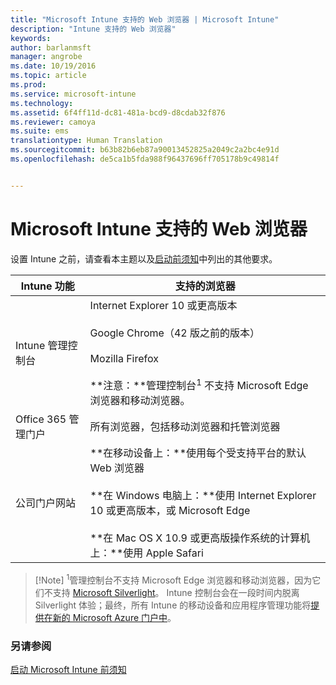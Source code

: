 ```yaml
---
title: "Microsoft Intune 支持的 Web 浏览器 | Microsoft Intune"
description: "Intune 支持的 Web 浏览器"
keywords: 
author: barlanmsft
manager: angrobe
ms.date: 10/19/2016
ms.topic: article
ms.prod: 
ms.service: microsoft-intune
ms.technology: 
ms.assetid: 6f4ff11d-dc81-481a-bcd9-d8cdab32f876
ms.reviewer: camoya
ms.suite: ems
translationtype: Human Translation
ms.sourcegitcommit: b63b82b6eb87a90013452825a2049c2a2bc4e91d
ms.openlocfilehash: de5ca1b5fda988f96437696ff705178b9c49814f


---
```


# Microsoft Intune 支持的 Web 浏览器

设置 Intune 之前，请查看本主题以及[启动前须知](what-to-know-before-you-start-microsoft-intune.md)中列出的其他要求。

|Intune 功能 |支持的浏览器|
|---------|---------|
|Intune 管理控制台     |  Internet Explorer 10 或更高版本<br /><br />Google Chrome（42 版之前的版本）<br /><br />Mozilla Firefox <br /><br />**注意：**管理控制台<sup>1</sup> 不支持 Microsoft Edge 浏览器和移动浏览器。                      
|Office 365 管理门户     |所有浏览器，包括移动浏览器和托管浏览器  |
|公司门户网站     |**在移动设备上：**使用每个受支持平台的默认 Web 浏览器   <br /><br />**在 Windows 电脑上：**使用 Internet Explorer 10 或更高版本，或 Microsoft Edge<br /><br />**在 Mac OS X 10.9 或更高版操作系统的计算机上：**使用 Apple Safari    |

> [!Note] <sup>1</sup>管理控制台不支持 Microsoft Edge 浏览器和移动浏览器，因为它们不支持 [Microsoft Silverlight](https://msdn.microsoft.com/en-us/library/cc838158(v=vs.95).aspx)。 Intune 控制台会在一段时间内脱离 Silverlight 体验；最终，所有 Intune 的移动设备和应用程序管理功能将[提供在新的 Microsoft Azure 门户中](https://blogs.technet.microsoft.com/enterprisemobility/2015/11/17/enhancing-managed-mobile-productivity/)。

### 另请参阅
[启动 Microsoft Intune 前须知](what-to-know-before-you-start-microsoft-intune.md)



<!--HONumber=Oct16_HO3-->


